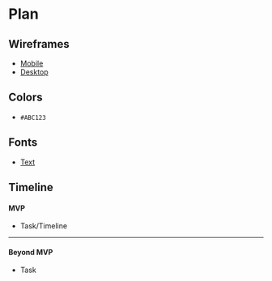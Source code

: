 # Plan

## Wireframes
* [Mobile](https://docs.google.com/drawings/d/1HPdXNJODwk5-AeI4wH_J2_RdDWx4VMn3SYAmRwDA_V8/edit)
* [Desktop](https://docs.google.com/drawings/d/1-ZV21EdRSp8piYRYSlEyvZQSUMM_k6qRUYJXZFe_UjU/edit)

## Colors
* `#ABC123`

## Fonts
* [Text](URL)

## Timeline

#### MVP

* Task/Timeline

---

#### Beyond MVP

* Task
